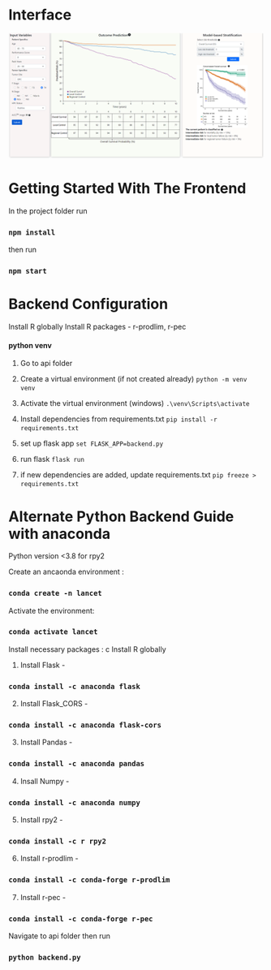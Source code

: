 # Interface

![Prototype](https://raw.githubusercontent.com/uic-evl/hnc-predictor/master/hnc-predictor-interface.PNG)

# Getting Started With The Frontend

In the project folder run

### `npm install`

then run

### `npm start`

# Backend Configuration

Install R globally
Install R packages - r-prodlim, r-pec

#### python venv

1. Go to api folder
2. Create a virtual environment (if not created already)
   `python -m venv venv`
3. Activate the virtual environment (windows)
   `.\venv\Scripts\activate`
4. Install dependencies from requirements.txt
   `pip install -r requirements.txt`
5. set up flask app
   `set FLASK_APP=backend.py`
6. run flask
   `flask run`

7. if new dependencies are added, update requirements.txt
   `pip freeze > requirements.txt`

# Alternate Python Backend Guide with anaconda

Python version <3.8 for rpy2

Create an ancaonda environment :

### `conda create -n lancet `

Activate the environment:

### `conda activate lancet `

Install necessary packages : c
Install R globally

1. Install Flask -

### `conda install -c anaconda flask`

2. Install Flask_CORS -

### `conda install -c anaconda flask-cors`

3. Install Pandas -

### `conda install -c anaconda pandas`

4. Insall Numpy -

### `conda install -c anaconda numpy`

5. Install rpy2 -

### `conda install -c r rpy2`

6. Install r-prodlim -

### `conda install -c conda-forge r-prodlim`

7. Install r-pec -

### `conda install -c conda-forge r-pec`

Navigate to api folder
then run

### `python backend.py`
